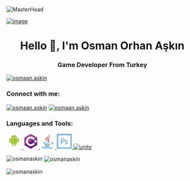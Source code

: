 ![MasterHead](https://res.cloudinary.com/practicaldev/image/fetch/s--E4gnEuy_--/c_limit%2Cf_auto%2Cfl_progressive%2Cq_66%2Cw_880/https://dev-to-uploads.s3.amazonaws.com/uploads/articles/233m04x0r0lv60payria.gif)

[![image](https://github.com/osmanAskin/osmanaskin/assets/115871580/e1e7df98-7cad-4422-8b77-8482b75d665d)](https://www.google.com/url?sa=i&url=https%3A%2F%2Fdev.to%2Fmishmanners%2Fhow-to-enable-github-actions-on-your-profile-readme-for-a-contribution-graph-4l66&psig=AOvVaw2J4KCxxnh9yMC_na3B9xCP&ust=1697555812166000&source=images&cd=vfe&opi=89978449&ved=0CBEQjRxqFwoTCMjj76vu-oEDFQAAAAAdAAAAABAh)


<h1 align="center"> Hello 👋, I'm Osman Orhan Aşkın</h1>
<h3 align="center"> Game Developer From Turkey</h3>



<p align="left"> <a href="https://twitter.com/osmaan.askin" target="blank"><img src="https://img.shields.io/twitter/follow/osmaan.askin?logo=twitter&style=for-the-badge" alt="osmaan.askin" /></a> </p>


<h3 align="left">Connect with me:</h3>
<p align="left">
<a href="https://twitter.com/osmaan.askin" target="blank"><img align="center" src="https://raw.githubusercontent.com/rahuldkjain/github-profile-readme-generator/master/src/images/icons/Social/twitter.svg" alt="osmaan.askin" height="30" width="40" /></a>
<a href="https://instagram.com/osmaan.askin" target="blank"><img align="center" src="https://raw.githubusercontent.com/rahuldkjain/github-profile-readme-generator/master/src/images/icons/Social/instagram.svg" alt="osmaan.askin" height="30" width="40" /></a>
</p>

<h3 align="left">Languages and Tools:</h3>
<p align="left"> <a href="https://developer.android.com" target="_blank" rel="noreferrer"> <img src="https://raw.githubusercontent.com/devicons/devicon/master/icons/android/android-original-wordmark.svg" alt="android" width="40" height="40"/> </a> <a href="https://www.w3schools.com/cs/" target="_blank" rel="noreferrer"> <img src="https://raw.githubusercontent.com/devicons/devicon/master/icons/csharp/csharp-original.svg" alt="csharp" width="40" height="40"/> </a> <a href="https://www.java.com" target="_blank" rel="noreferrer"> <img src="https://raw.githubusercontent.com/devicons/devicon/master/icons/java/java-original.svg" alt="java" width="40" height="40"/> </a> <a href="https://www.photoshop.com/en" target="_blank" rel="noreferrer"> <img src="https://raw.githubusercontent.com/devicons/devicon/master/icons/photoshop/photoshop-line.svg" alt="photoshop" width="40" height="40"/> </a> <a href="https://unity.com/" target="_blank" rel="noreferrer"> <img src="https://www.vectorlogo.zone/logos/unity3d/unity3d-icon.svg" alt="unity" width="40" height="40"/> </a> </p>

<p><img align="left" src="https://github-readme-stats.vercel.app/api/top-langs?username=osmanaskin&show_icons=true&locale=en&layout=compact" alt="osmanaskin" /></p>

<p>&nbsp;<img align="center" src="https://github-readme-stats.vercel.app/api?username=osmanaskin&show_icons=true&locale=en" alt="osmanaskin" /></p>

<p><img align="center" src="https://github-readme-streak-stats.herokuapp.com/?user=osmanaskin&" alt="osmanaskin" /></p>
